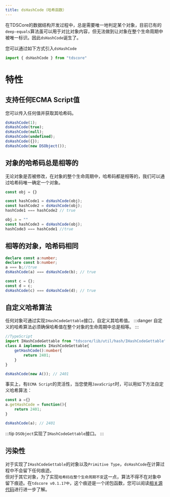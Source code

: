 ```yaml
---
title: dsHashCode（哈希函数）
---
```

在TDSCore的数据结构开发过程中，总是需要唯一地判定某个对象，目前已有的`deep-equals`算法虽可以用于对比对象内容，但无法做到让对象在整个生命周期中被唯一标识。因此`dsHashCode`诞生了。

您可以通过如下方式引入`dsHashCode`
```typescript
import { dsHashCode } from "tdscore"
```
# 特性
## 支持任何ECMA Script值
您可以传入任何值并获取其哈希码。
```typescript
dsHashCode(1);
dsHashCode(true);
dsHashCode(null);
dsHashCode(undefined);
dsHashCode({});
dsHashCode(new DSObject());
```
## 对象的哈希码总是相等的
无论对象是否被修改，在对象的整个生命周期中，哈希码都是相等的，我们可以通过哈希码唯一确定一个对象。
```typescript
const obj = {}

const hashCode1 = dsHashCode(obj);
const hashCode2 = dsHashCode(obj);
hashCode1 === hashCode2 // true

obj.a = ""
const hashCode3 = dsHashCode(obj);
hashCode3 === hashCode1 //true
```

## 相等的对象，哈希码相同
```typescript
declare const a:number;
declare const b:number;
a === b;//true
dsHashCode(a) === dsHashCode(b); // true

const c = {};
const d = c;
dsHashCode(c) === dsHashCode(d); // true
```
## 自定义哈希算法
任何对象可通过实现`IHashCodeGettable`接口，自定义其哈希值。
:::danger
自定义的哈希算法必须确保哈希值在整个对象的生命周期中总是相等。
:::

```typescript
//TypeScript
import IHashCodeGettable from "tdscore/lib/util/hash/IHashCodeGettable"
class A implements IHashCodeGettable{
    getHashCode():number{
        return 2401;
    }
}

dsHashCode(new A()); // 2401
```
事实上，有`ECMA Script`的灵活性，当您使用`JavaScript`时，可以用如下方法自定义哈希算法：
```javascript
const a ={}
a.getHashCode = function(){
    return 2401;
}

dsHashCode(a); // 2401
```
:::tip
`DSObject`实现了`IHashCodeGettable`接口。
:::
## 污染性
对于实现了`IHashCodeGettable`的对象以及`Primitive Type`，`dsHashCode`在计算过程中不会留下任何痕迹。   
但对于其它对象，为了实现`哈希码在整个生命周期不变`这一点，算法不得不在对象中留下痕迹。在`tdscore v0.1.17中`，这个痕迹是一个闭包函数，您可以阅读[相关源代码](https://github.com/zsh2401/tdscore/blob/master/src/util/hash/hashCodeForAny.ts)进行进一步了解。
